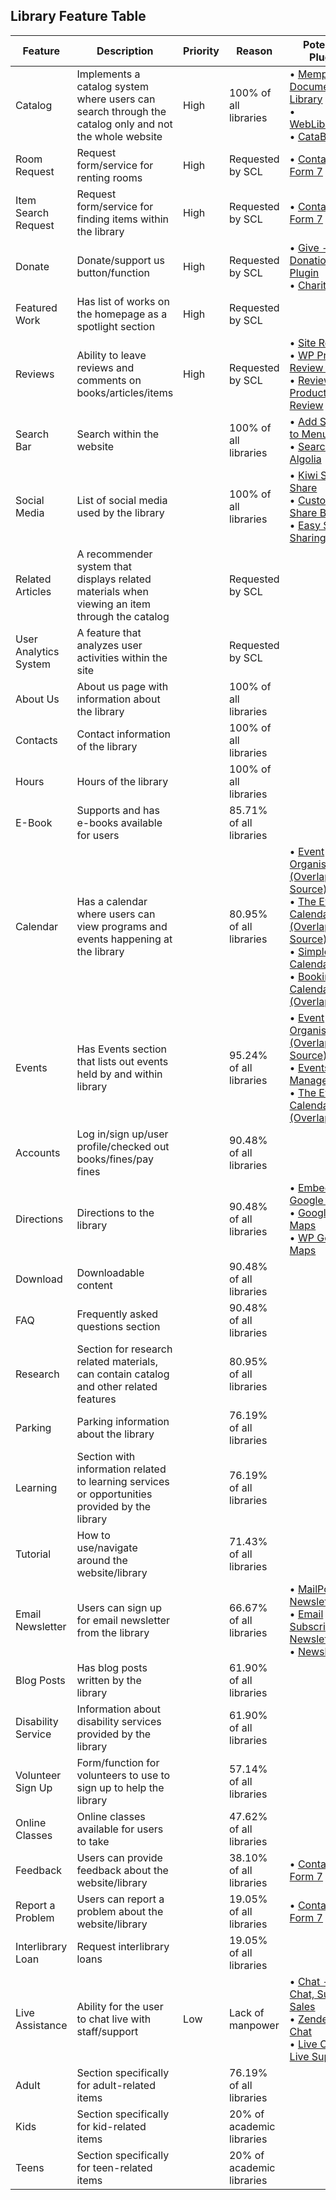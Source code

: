 ## Library Feature Table

Feature | Description | Priority | Reason | Potential Plugin
--- | --- | --- | --- | ---
Catalog | Implements a catalog system where users can search through the catalog only and not the whole website | High | 100% of all libraries | &bull; [Memphis Documents Library](https://wordpress.org/plugins/memphis-documents-library/)<br/>&bull; [WebLibrarian](https://wordpress.org/plugins/weblibrarian/)<br/>&bull; [CataBlog](https://wordpress.org/plugins/catablog/)
Room Request | Request form/service for renting rooms | High | Requested by SCL | &bull; [Contact Form 7](https://wordpress.org/plugins/contact-form-7/)
Item Search Request | Request form/service for finding items within the library | High | Requested by SCL | &bull; [Contact Form 7](https://wordpress.org/plugins/contact-form-7/)
Donate | Donate/support us button/function | High | Requested by SCL | &bull; [Give - Donation Plugin](https://wordpress.org/plugins/give/)<br/>&bull; [Charitable](https://wordpress.org/plugins/charitable/)
Featured Work | Has list of works on the homepage as a spotlight section | High | Requested by SCL |
Reviews | Ability to leave reviews and comments on books/articles/items | High | Requested by SCL | &bull; [Site Reviews](https://wordpress.org/plugins/site-reviews/)<br/>&bull; [WP Product Review Lite](https://wordpress.org/plugins/wp-product-review/)<br/>&bull; [Review & Product Review](https://wordpress.org/plugins/review-builder/)
Search Bar | Search within the website | | 100% of all libraries | &bull; [Add Search to Menu](https://wordpress.org/plugins/add-search-to-menu/)<br/>&bull; [Search by Algolia](https://wordpress.org/plugins/search-by-algolia-instant-relevant-results/)
Social Media | List of social media used by the library | | 100% of all libraries |&bull; [Kiwi Social Share](https://wordpress.org/plugins/kiwi-social-share/)<br/>&bull; [Custom Share Button](https://wordpress.org/plugins/custom-share-buttons-with-floating-sidebar/)<br/>&bull; [Easy Social Sharing](https://wordpress.org/plugins/easy-social-sharing/)
Related Articles | A recommender system that displays related materials when viewing an item through the catalog | | Requested by SCL |
User Analytics System | A feature that analyzes user activities within the site | | Requested by SCL |
About Us | About us page with information about the library | | 100% of all libraries |
Contacts | Contact information of the library | | 100% of all libraries |
Hours | Hours of the library | | 100% of all libraries |
E-Book | Supports and has e-books available for users | | 85.71% of all libraries |
Calendar | Has a calendar where users can view programs and events happening at the library | | 80.95% of all libraries | &bull; [Event Organiser (Overlap/Open Source)](https://wp-event-organiser.com/)<br/>&bull; [The Events Calendar (Overlap/Open Source)](https://wordpress.org/plugins/the-events-calendar/)<br/>&bull; [Simple Calendar](https://wordpress.org/plugins/google-calendar-events/)<br/>&bull; [Booking Calendar (Overlap)](https://wordpress.org/plugins/booking/)
Events | Has Events section that lists out events held by and within library | | 95.24% of all libraries | &bull; [Event Organiser (Overlap/Open Source)](https://wp-event-organiser.com/)<br/>&bull; [Events Manager](https://wordpress.org/plugins/events-manager/)<br/>&bull; [The Events Calendar (Overlap)](https://wordpress.org/plugins/the-events-calendar/)
Accounts | Log in/sign up/user profile/checked out books/fines/pay fines | | 90.48% of all libraries |
Directions | Directions to the library | | 90.48% of all libraries | &bull; [Embed Google Maps](https://wordpress.org/plugins/embed-google-map/)<br/>&bull; [Google Maps](https://en.support.wordpress.com/google-maps/)<br/>&bull; [WP Google Maps](https://wordpress.org/plugins/wp-google-maps/)
Download | Downloadable content | | 90.48% of all libraries |
FAQ | Frequently asked questions section | | 90.48% of all libraries |
Research | Section for research related materials, can contain catalog and other related features | | 80.95% of all libraries |
Parking | Parking information about the library | | 76.19% of all libraries |
Learning | Section with information related to learning services or opportunities provided by the library | | 76.19% of all libraries |
Tutorial | How to use/navigate around the website/library | | 71.43% of all libraries |
Email Newsletter | Users can sign up for email newsletter from the library | | 66.67% of all libraries | &bull; [MailPoet Newsletters](https://wordpress.org/plugins/mailpoet/)<br/>&bull; [Email Subscribers & Newsletters](https://wordpress.org/plugins/email-subscribers/)<br/>&bull; [Newsletters](https://wordpress.org/plugins/newsletters-lite/)
Blog Posts | Has blog posts written by the library | | 61.90% of all libraries |
Disability Service | Information about disability services provided by the library | | 61.90% of all libraries |
Volunteer Sign Up | Form/function for volunteers to use to sign up to help the library | | 57.14% of all libraries |
Online Classes | Online classes available for users to take | | 47.62% of all libraries |
Feedback | Users can provide feedback about the website/library | | 38.10% of all libraries | &bull; [Contact Form 7](https://wordpress.org/plugins/contact-form-7/)
Report a Problem | Users can report a problem about the website/library | | 19.05% of all libraries | &bull; [Contact Form 7](https://wordpress.org/plugins/contact-form-7/)
Interlibrary Loan | Request interlibrary loans | | 19.05% of all libraries |
Live Assistance | Ability for the user to chat live with staff/support | Low | Lack of manpower | &bull; [Chat - Live Chat, Support, Sales](https://wordpress.org/plugins/chats/)<br/>&bull; [Zendesk Chat](https://wordpress.org/plugins/zopim-live-chat/)<br/>&bull; [Live Chat - Live Support](https://wordpress.org/plugins/onwebchat/)
Adult | Section specifically for adult-related items | | 76.19% of all libraries |
Kids | Section specifically for kid-related items | | 20% of academic libraries |
Teens | Section specifically for teen-related items | | 20% of academic libraries |
